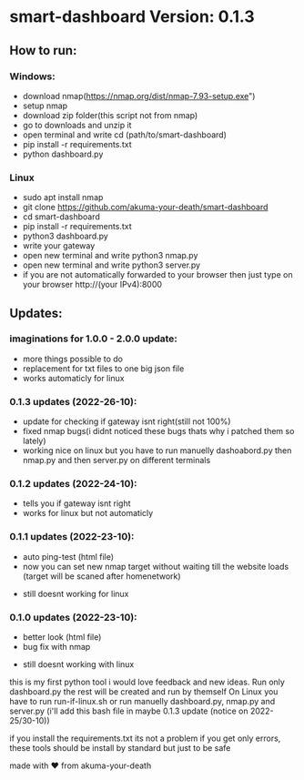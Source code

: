 # smart-dashboard Version: 0.1.3

## How to run:

### Windows:
+ download nmap(https://nmap.org/dist/nmap-7.93-setup.exe")
+ setup nmap
+ download zip folder(this script not from nmap)
+ go to downloads and unzip it
+ open terminal and write cd (path/to/smart-dashboard)
+ pip install -r requirements.txt
+ python dashboard.py
###
### Linux
+ sudo apt install nmap
+ git clone https://github.com/akuma-your-death/smart-dashboard
+ cd smart-dashboard
+ pip install -r requirements.txt
+ python3 dashboard.py 
+ write your gateway
+ open new terminal and write python3 nmap.py
+ open new terminal and write python3 server.py
+ if you are not automatically forwarded to your browser then just type on your browser http://(your IPv4):8000
###

## Updates:

### imaginations for 1.0.0 - 2.0.0 update:
+ more things possible to do
+ replacement for txt files to one big json file
+ works automaticly for linux

### 0.1.3 updates (2022-26-10):
+ update for checking if gateway isnt right(still not 100%)
+ fixed nmap bugs(i didnt noticed these bugs thats why i patched them so lately)
+ working nice on linux but you have to run manuelly dashoabord.py then nmap.py and then server.py on different terminals

### 0.1.2 updates (2022-24-10):
+ tells you if gateway isnt right
+ works for linux but not automaticly

### 0.1.1 updates (2022-23-10):
+ auto ping-test (html file)
+ now you can set new nmap target without waiting till the website loads (target will be scaned after homenetwork)
- still doesnt working for linux

### 0.1.0 updates (2022-23-10):
+ better look (html file)
+ bug fix with nmap
- still doesnt working with linux

this is my first python tool i would love feedback and new ideas.
Run only dashboard.py the rest will be created and run by themself
On Linux you have to run run-if-linux.sh or run manuelly dashboard.py, nmap.py and server.py (i'll add this bash file in maybe 0.1.3 update (notice on 2022-25/30-10))

if you install the requirements.txt its not a problem if you get only errors, these tools should be install by standard but just to be safe

made with ❤️ from akuma-your-death
